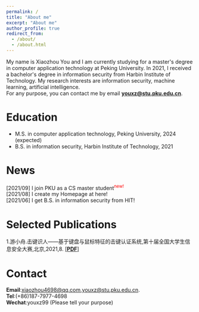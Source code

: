 ```yaml
---
permalink: /
title: "About me"
excerpt: "About me"
author_profile: true
redirect_from: 
  - /about/
  - /about.html
---
```

My name is Xiaozhou You and I am currently studying for a master's degree in computer application technology at Peking University. In 2021, I received a bachelor's degree in information security from Harbin Institute of Technology. My research interests are information security, machine learning, artificial intelligence.  
For any purpose, you can contact me by email **youxz@stu.pku.edu.cn**.

Education
======
* M.S. in computer application technology, Peking University, 2024 (expected)
* B.S. in information security, Harbin Institute of Technology, 2021

News
======
[2021/09] I join PKU as a CS master student<sup><font color="red">new!</font></sup>  
[2021/08] I create my Homepage at here!  
[2021/06] I get B.S. in information security from HIT!

Selected Publications
======
1.游小舟.击键识人——基于键盘与鼠标特征的击键认证系统,第十届全国大学生信息安全大赛,北京,2021,8.
[[**PDF**]](http://academicpages.github.io/files/paper1.pdf)

Contact
======
**Email**:xiaozhou4698@qq.com,youxz@stu.pku.edu.cn.  
**Tel**:(+86)187-7977-4698  
**Wechat**:youxz99 (Please tell your purpose)